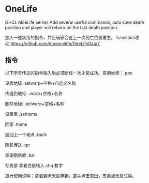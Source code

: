# OneLife
OHOL MoeLife server
Add several useful commands, auto save death position and player will reborn on the last death position.

加入一些实用的指令，并且玩家会在上一次死亡位置重生。
transition改动:https://github.com/moeonelife/OneLifeData7

## 指令

以下所有传送的指令输入后必须断线一次才能成功。查询坐标：.pos

设置地标 .setwarp+空格+自定义名称

传送到地标: .warp+空格+名称

删除地标: .delwarp+空格+名称

设置家 .sethome

回家 .home

返回上一个地点 .back

随机传送 .tpr

查询钢余额 .bal

写支票 拿着白纸输入.chq 数字

银行使用说明：拿着钢点天启存钢，空手点击取出，支票点天启兑换。
